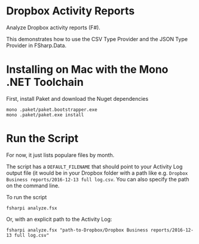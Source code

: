 # Dropbox Activity Reports
Analyze Dropbox activity reports (F#).

This demonstrates how to use the CSV Type Provider and the JSON Type
Provider in FSharp.Data.

# Installing on Mac with the Mono .NET Toolchain

First, install Paket and download the Nuget dependencies

    mono .paket/paket.bootstrapper.exe
    mono .paket/paket.exe install


# Run the Script

For now, it just lists populare files by month.

The script has a `DEFAULT_FILENAME` that should point to your 
Activity Log output file (it would be in your Dropbox folder with a path like e.g.
`Dropbox Business reports/2016-12-13 full log.csv`.
You can also specify the path on the command line.

To run the script

    fsharpi analyze.fsx
	
Or, with an explicit path to the Activity Log:

    fsharpi analyze.fsx "path-to-Dropbox/Dropbox Business reports/2016-12-13 full log.csv"



